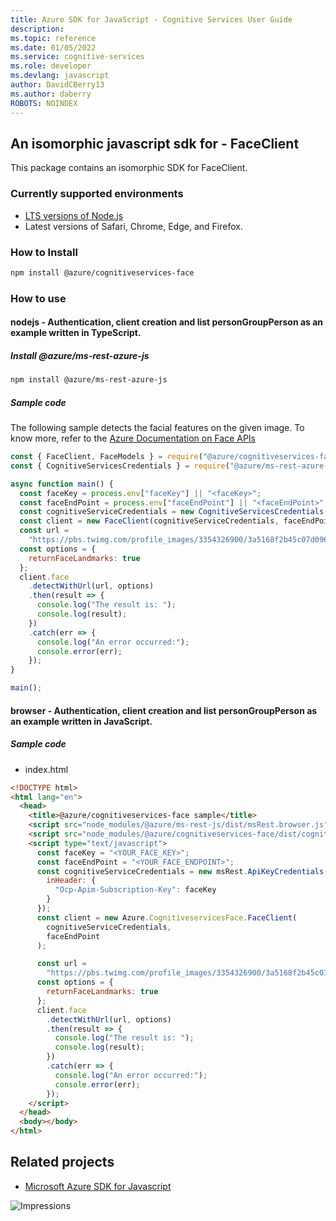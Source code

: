 ```yaml
---
title: Azure SDK for JavaScript - Cognitive Services User Guide
description: 
ms.topic: reference
ms.date: 01/05/2022
ms.service: cognitive-services
ms.role: developer
ms.devlang: javascript
author: DavidCBerry13
ms.author: daberry
ROBOTS: NOINDEX
---
```

## An isomorphic javascript sdk for - FaceClient

This package contains an isomorphic SDK for FaceClient.

### Currently supported environments

- [LTS versions of Node.js](https://nodejs.org/about/releases/)
- Latest versions of Safari, Chrome, Edge, and Firefox.

### How to Install

```bash
npm install @azure/cognitiveservices-face
```

### How to use

#### nodejs - Authentication, client creation and list personGroupPerson as an example written in TypeScript.

##### Install @azure/ms-rest-azure-js

```bash
npm install @azure/ms-rest-azure-js
```

##### Sample code
The following sample detects the facial features on the given image. To know more, refer to the [Azure Documentation on Face APIs](https://docs.microsoft.com/azure/cognitive-services/face/overview)

```javascript
const { FaceClient, FaceModels } = require("@azure/cognitiveservices-face");
const { CognitiveServicesCredentials } = require("@azure/ms-rest-azure-js");

async function main() {
  const faceKey = process.env["faceKey"] || "<faceKey>";
  const faceEndPoint = process.env["faceEndPoint"] || "<faceEndPoint>";
  const cognitiveServiceCredentials = new CognitiveServicesCredentials(faceKey);
  const client = new FaceClient(cognitiveServiceCredentials, faceEndPoint);
  const url =
    "https://pbs.twimg.com/profile_images/3354326900/3a5168f2b45c07d0965098be1a4e3007.jpeg";
  const options = {
    returnFaceLandmarks: true
  };
  client.face
    .detectWithUrl(url, options)
    .then(result => {
      console.log("The result is: ");
      console.log(result);
    })
    .catch(err => {
      console.log("An error occurred:");
      console.error(err);
    });
}

main();
```

#### browser - Authentication, client creation and list personGroupPerson as an example written in JavaScript.

##### Sample code

- index.html
```html
<!DOCTYPE html>
<html lang="en">
  <head>
    <title>@azure/cognitiveservices-face sample</title>
    <script src="node_modules/@azure/ms-rest-js/dist/msRest.browser.js"></script>
    <script src="node_modules/@azure/cognitiveservices-face/dist/cognitiveservices-face.js"></script>
    <script type="text/javascript">
      const faceKey = "<YOUR_FACE_KEY>";
      const faceEndPoint = "<YOUR_FACE_ENDPOINT>";
      const cognitiveServiceCredentials = new msRest.ApiKeyCredentials({
        inHeader: {
          "Ocp-Apim-Subscription-Key": faceKey
        }
      });
      const client = new Azure.CognitiveservicesFace.FaceClient(
        cognitiveServiceCredentials,
        faceEndPoint
      );

      const url =
        "https://pbs.twimg.com/profile_images/3354326900/3a5168f2b45c07d0965098be1a4e3007.jpeg";
      const options = {
        returnFaceLandmarks: true
      };
      client.face
        .detectWithUrl(url, options)
        .then(result => {
          console.log("The result is: ");
          console.log(result);
        })
        .catch(err => {
          console.log("An error occurred:");
          console.error(err);
        });
    </script>
  </head>
  <body></body>
</html>
```

## Related projects

- [Microsoft Azure SDK for Javascript](https://github.com/Azure/azure-sdk-for-js)

![Impressions](https://azure-sdk-impressions.azurewebsites.net/api/impressions/azure-sdk-for-js%2Fsdk%2Fcognitiveservices%2Fcognitiveservices-face%2FREADME.png)
